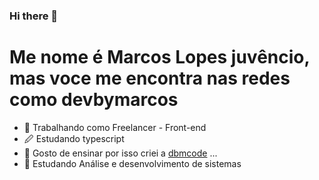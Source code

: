 ### Hi there 👋

# Me nome é  Marcos Lopes juvêncio, mas voce me encontra nas redes como devbymarcos

- 🔭 Trabalhando como Freelancer - Front-end
- 🖉 Estudando typescript
- 📕 Gosto de ensinar por isso criei a   [dbmcode](http://dbmcode.com "dbmcode") ...
- 📕 Estudando Análise e desenvolvimento de sistemas 

